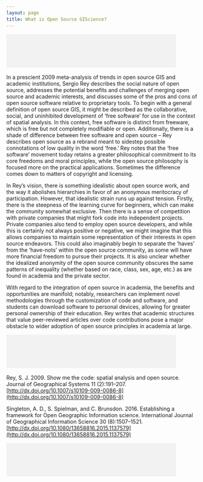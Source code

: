 ```yaml
---
layout: page
title: What is Open Source GIScience?
---
```


![](blank.png)

In a prescient 2009 meta-analysis of trends in open source GIS and academic institutions, Sergio Rey describes the social nature of open source, addresses the potential benefits and challenges of merging open source and academic interests, and discusses some of the pros and cons of open source software relative to proprietary tools. To begin with a general definition of open source GIS, it might be described as the collaborative, social, and uninhibited development of ‘free software’ for use in the context of spatial analysis. In this context, free software is distinct from freeware, which is free but not completely modifiable or open. Additionally, there is a shade of difference between free software and open source – Rey describes open source as a rebrand meant to sidestep possible connotations of low quality in the word ‘free.’ Rey notes that the ‘free software’ movement today retains a greater philosophical commitment to its core freedoms and moral principles, while the open source philosophy is focused more on the practical applications. Sometimes the difference comes down to matters of copyright and licensing.

In Rey’s vision, there is something idealistic about open source work, and the way it abolishes hierarchies in favor of an anonymous meritocracy of participation. However, that idealistic strain runs up against tension. Firstly, there is the steepness of the learning curve for beginners, which can make the community somewhat exclusive. Then there is a sense of competition with private companies that might fork code into independent projects. Private companies also tend to employ open source developers, and while this is certainly not always positive or negative, we might imagine that this allows companies to maintain some representation of their interests in open source endeavors. This could also imaginably begin to separate the ‘haves’ from the ‘have-nots’ within the open source community, as some will have more financial freedom to pursue their projects. It is also unclear whether the idealized anonymity of the open source community obscures the same patterns of inequality (whether based on race, class, sex, age, etc.) as are found in academia and the private sector.

With regard to the integration of open source in academia, the benefits and opportunities are manifold; notably, researchers can implement novel methodologies through the customization of code and software, and students can download software to personal devices, allowing for greater personal ownership of their education. Rey writes that academic structures that value peer-reviewed articles over code contributions pose a major obstacle to wider adoption of open source principles in academia at large.



![](blank.png)


Rey, S. J. 2009. Show me the code: spatial analysis and open source. Journal of Geographical Systems 11 (2):191–207. [http://dx.doi.org/10.1007/s10109-009-0086-8](http://dx.doi.org/10.1007/s10109-009-0086-8)

Singleton, A. D., S. Spielman, and C. Brunsdon. 2016. Establishing a framework for Open Geographic Information science. International Journal of Geographical Information Science 30 (8):1507–1521. [http://dx.doi.org/10.1080/13658816.2015.1137579](http://dx.doi.org/10.1080/13658816.2015.1137579)

![](blank.png)
